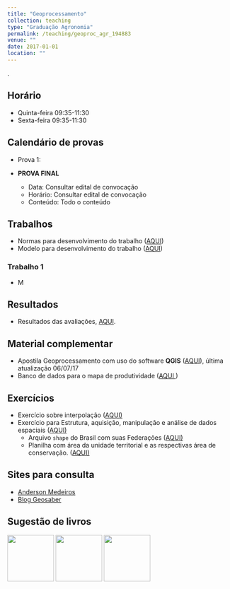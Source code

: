 ```yaml
---
title: "Geoprocessamento"
collection: teaching
type: "Graduação Agronomia"
permalink: /teaching/geoproc_agr_194883
venue: ""
date: 2017-01-01 
location: ""
---
```


.

## Horário

- Quinta-feira	09:35-11:30
- Sexta-feira	09:35-11:30

## Calendário de provas

- Prova 1: 


- **PROVA FINAL**
    - Data: Consultar edital de convocação
    - Horário:	Consultar edital de convocação
	- Conteúdo:	Todo o conteúdo

## Trabalhos

- Normas para desenvolvimento do trabalho (<a href="https://sites.google.com/site/rafatieppo/zownloads/NORMAS_RES_EXP.html?attredirects=0&amp;d=1" target="_blank">AQUI</a>)
- Modelo para desenvolvimento do trabalho (<a href="https://sites.google.com/site/rafatieppo/zownloads/MODELO_RESUMO_EXP.docx?attredirects=0&amp;d=1" target="_blank">AQUI</a>)

### Trabalho 1

- M

## Resultados

- Resultados das avaliações, <a href="https://sites.google.com/a/unemat.br/biossistemas/home/mec/MEC1701_RESULT.html?attredirects=0&d=1" target="_blank">AQUI</a>.


## Material complementar

- Apostila Geoprocessamento com uso do software <b>QGIS</b> (<a href="https://sites.google.com/a/unemat.br/biossistemas/home/geo/GIS_BOOKLET_PREAMBULO.pdf?attredirects=0&d=1" target="_blank">AQUI</a>), última atualização 06/07/17
- Banco de dados para o mapa de produtividade (<a href="https://sites.google.com/a/unemat.br/biossistemas/home/geo/C051_soja_min.csv?attredirects=0&d=1">AQUI </a>)


## Exercícios

- Exercício sobre interpolação (<a href="https://sites.google.com/site/zownloads/home/geo/C035_INTERPOLACAO_EXERC.pdf?attredirects=0&amp;d=1" target="_blank">AQUI)</a>
- Exercício para Estrutura, aquisição, manipulação e análise de dados espaciais (<a href="https://sites.google.com/a/unemat.br/biossistemas/home/geo/C040_EST_AQUIS_MANIP_ANALI_ATIV.pdf?attredirects=0&d=1" target="_blank">AQUI)</a>
    - Arquivo `shape` do Brasil com suas Federações (<a href="https://sites.google.com/a/unemat.br/biossistemas/home/geo/br_unidades_da_federacao.zip?attredirects=0&d=1" target="_blank">AQUI)</a>
    - Planilha com área da unidade territorial e as respectivas área de conservação. (<a href="https://sites.google.com/a/unemat.br/biossistemas/home/geo/TAB_BRUF_AREA_CONSERV.xlsx?attredirects=0&d=1" target="_blank">AQUI)</a>

## Sites para consulta

- [Anderson Medeiros](http://andersonmedeiros.com/)
- [Blog Geosaber](http://www.geosaber.com.br/Blog/)

## Sugestão de livros

<a href="http://ecojustus.com.br/livros/livro-qgis-e-geoprocessamento/"><img class="alignnone" src="http://ecojustus.com.br/wp-content/uploads/2012/08/livro-qgis-foto-capa.jpg" width="105" height="105" /></a>
<a href="http://ecojustus.com.br/livros/qgis-do-abc-ao-xyz/"><img class="alignnone" src="http://ecojustus.com.br/wp-content/uploads/2016/08/Capa-Livro-Pronto.jpg" width="105" height="105" /></a>
<a href="http://www.spatialanalysisonline.com/"><img class="alignnone" src="http://www.spatialanalysisonline.com/cover.png" width="105" height="105" /></a>
